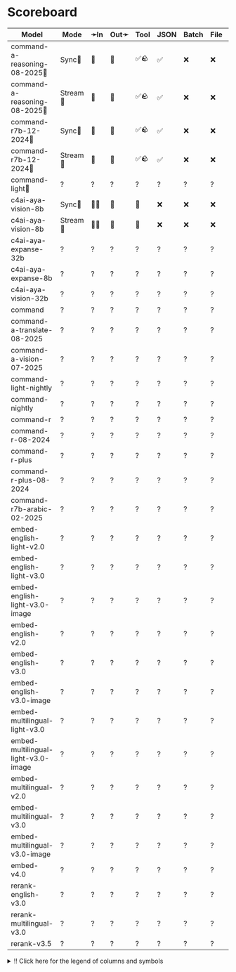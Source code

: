 # Scoreboard

| Model                               | Mode    | ➛In   | Out➛   | Tool | JSON | Batch | File | Cite | Text | Probs | Limits | Usage | Finish |
| ----------------------------------- | ------- | ----- | ------ | ---- | ---- | ----- | ---- | ---- | ---- | ----- | ------ | ----- | ------ |
| command-a-reasoning-08-2025🥇        | Sync🧠   | 💬    | 💬     | ✅🪨 | ✅   | ❌    | ❌   | ✅   | 🌱📏🛑 | ❌    | ❌     | ✅    | ✅     |
| command-a-reasoning-08-2025🥇        | Stream🧠 | 💬    | 💬     | ✅🪨 | ✅   | ❌    | ❌   | ✅   | 🌱   | ❌    | ❌     | ✅    | ✅     |
| command-r7b-12-2024🥈                | Sync🧠   | 💬    | 💬     | ✅🪨 | ✅   | ❌    | ❌   | ✅   | 🌱📏🛑 | ✅    | ❌     | ✅    | ✅     |
| command-r7b-12-2024🥈                | Stream🧠 | 💬    | 💬     | ✅🪨 | ✅   | ❌    | ❌   | ✅   | 🌱📏🛑 | ✅    | ❌     | ✅    | ✅     |
| command-light🥉                      | ?       | ?     | ?      | ?    | ?    | ?     | ?    | ?    | ?    | ?     | ?      | ?     | ?      |
| c4ai-aya-vision-8b                  | Sync🧠   | 💬📸  | 💬     | 💨   | ❌   | ❌    | ❌   | ✅   | 🌱📏🛑 | ✅    | ❌     | ✅    | ✅     |
| c4ai-aya-vision-8b                  | Stream🧠 | 💬📸  | 💬     | 💨   | ❌   | ❌    | ❌   | ✅   | 🌱📏🛑 | ✅    | ❌     | ✅    | ✅     |
| c4ai-aya-expanse-32b                | ?       | ?     | ?      | ?    | ?    | ?     | ?    | ?    | ?    | ?     | ?      | ?     | ?      |
| c4ai-aya-expanse-8b                 | ?       | ?     | ?      | ?    | ?    | ?     | ?    | ?    | ?    | ?     | ?      | ?     | ?      |
| c4ai-aya-vision-32b                 | ?       | ?     | ?      | ?    | ?    | ?     | ?    | ?    | ?    | ?     | ?      | ?     | ?      |
| command                             | ?       | ?     | ?      | ?    | ?    | ?     | ?    | ?    | ?    | ?     | ?      | ?     | ?      |
| command-a-translate-08-2025         | ?       | ?     | ?      | ?    | ?    | ?     | ?    | ?    | ?    | ?     | ?      | ?     | ?      |
| command-a-vision-07-2025            | ?       | ?     | ?      | ?    | ?    | ?     | ?    | ?    | ?    | ?     | ?      | ?     | ?      |
| command-light-nightly               | ?       | ?     | ?      | ?    | ?    | ?     | ?    | ?    | ?    | ?     | ?      | ?     | ?      |
| command-nightly                     | ?       | ?     | ?      | ?    | ?    | ?     | ?    | ?    | ?    | ?     | ?      | ?     | ?      |
| command-r                           | ?       | ?     | ?      | ?    | ?    | ?     | ?    | ?    | ?    | ?     | ?      | ?     | ?      |
| command-r-08-2024                   | ?       | ?     | ?      | ?    | ?    | ?     | ?    | ?    | ?    | ?     | ?      | ?     | ?      |
| command-r-plus                      | ?       | ?     | ?      | ?    | ?    | ?     | ?    | ?    | ?    | ?     | ?      | ?     | ?      |
| command-r-plus-08-2024              | ?       | ?     | ?      | ?    | ?    | ?     | ?    | ?    | ?    | ?     | ?      | ?     | ?      |
| command-r7b-arabic-02-2025          | ?       | ?     | ?      | ?    | ?    | ?     | ?    | ?    | ?    | ?     | ?      | ?     | ?      |
| embed-english-light-v2.0            | ?       | ?     | ?      | ?    | ?    | ?     | ?    | ?    | ?    | ?     | ?      | ?     | ?      |
| embed-english-light-v3.0            | ?       | ?     | ?      | ?    | ?    | ?     | ?    | ?    | ?    | ?     | ?      | ?     | ?      |
| embed-english-light-v3.0-image      | ?       | ?     | ?      | ?    | ?    | ?     | ?    | ?    | ?    | ?     | ?      | ?     | ?      |
| embed-english-v2.0                  | ?       | ?     | ?      | ?    | ?    | ?     | ?    | ?    | ?    | ?     | ?      | ?     | ?      |
| embed-english-v3.0                  | ?       | ?     | ?      | ?    | ?    | ?     | ?    | ?    | ?    | ?     | ?      | ?     | ?      |
| embed-english-v3.0-image            | ?       | ?     | ?      | ?    | ?    | ?     | ?    | ?    | ?    | ?     | ?      | ?     | ?      |
| embed-multilingual-light-v3.0       | ?       | ?     | ?      | ?    | ?    | ?     | ?    | ?    | ?    | ?     | ?      | ?     | ?      |
| embed-multilingual-light-v3.0-image | ?       | ?     | ?      | ?    | ?    | ?     | ?    | ?    | ?    | ?     | ?      | ?     | ?      |
| embed-multilingual-v2.0             | ?       | ?     | ?      | ?    | ?    | ?     | ?    | ?    | ?    | ?     | ?      | ?     | ?      |
| embed-multilingual-v3.0             | ?       | ?     | ?      | ?    | ?    | ?     | ?    | ?    | ?    | ?     | ?      | ?     | ?      |
| embed-multilingual-v3.0-image       | ?       | ?     | ?      | ?    | ?    | ?     | ?    | ?    | ?    | ?     | ?      | ?     | ?      |
| embed-v4.0                          | ?       | ?     | ?      | ?    | ?    | ?     | ?    | ?    | ?    | ?     | ?      | ?     | ?      |
| rerank-english-v3.0                 | ?       | ?     | ?      | ?    | ?    | ?     | ?    | ?    | ?    | ?     | ?      | ?     | ?      |
| rerank-multilingual-v3.0            | ?       | ?     | ?      | ?    | ?    | ?     | ?    | ?    | ?    | ?     | ?      | ?     | ?      |
| rerank-v3.5                         | ?       | ?     | ?      | ?    | ?    | ?     | ?    | ?    | ?    | ?     | ?      | ?     | ?      |
<details>
<summary>‼️ Click here for the legend of columns and symbols</summary>

- 🏠: Runs locally.
- Sync:   Runs synchronously, the reply is only returned once completely generated
- Stream: Streams the reply as it is generated. Occasionally less features are supported in this mode
- 🧠: Has chain-of-thought thinking process
    - Both redacted (Anthropic, Gemini, OpenAI) and explicit (Deepseek R1, Qwen3, etc)
    - Many models can be used in both mode. In this case they will have two rows, one with thinking and one
      without. It is frequent that certain functionalities are limited in thinking mode, like tool calling.
- ✅: Implemented and works great
- ❌: Not supported by genai. The provider may support it, but genai does not (yet). Please send a PR to add
  it!
- 💬: Text
- 📄: PDF: process a PDF as input, possibly with OCR
- 📸: Image: process an image as input; most providers support PNG, JPG, WEBP and non-animated GIF, or generate images
- 🎤: Audio: process an audio file (e.g. MP3, WAV, Flac, Opus) as input, or generate audio
- 🎥: Video: process a video (e.g. MP4) as input, or generate a video (e.g. Veo 3)
- 💨: Feature is flaky (Tool calling) or inconsistent (Usage is not always reported)
- 🌐: Country where the company is located
- Tool: Tool calling, using [genai.ToolDef](https://pkg.go.dev/github.com/maruel/genai#ToolDef); best is ✅🪨
		- 🪨: Tool calling can be forced; aka you can force the model to call a tool. This is great.
- JSON: ability to output JSON in free form, or with a forced schema specified as a Go struct
    - ✅: Supports both free form and with a schema
    - ☁️ :Supports only free form
		- 📐: Supports only a schema
- Batch: Process asynchronously batches during off peak hours at a discounts
- Text: Text features
    - '🌱': Seed option for deterministic output
    - '📏': MaxTokens option to cap the amount of returned tokens
    - '🛑': Stop sequence to stop generation when a token is generated
- File: Upload and store large files via a separate API
- Cite: Citation generation from a provided document, specially useful for RAG
- Probs: Return logprobs to analyse each token probabilities
- Limits: Returns the rate limits, including the remaining quota
</details>
